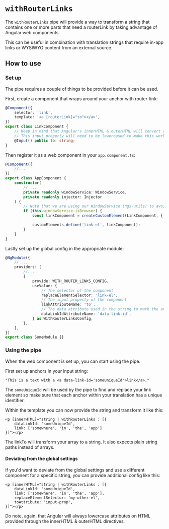 # `withRouterLinks`

The `withRouterLinks` pipe will provide a way to transform a string that contains one or more parts that need a routerLink by taking advantage of Angular web components.

This can be useful in combination with translation strings that require in-app links or WYSIWYG content from an external source.

## How to use

### Set up

The pipe requires a couple of things to be provided before it can be used.

First, create a component that wraps around your anchor with router-link:

```typescript
@Component({
	selector: 'link',
	template: '<a [routerLink]="to"></a>',
})
export class LinkComponent {
	// Keep in mind that Angular's innerHTML & outerHTML will convert attributes to lower casing.
	// This input property will need to be lowercased to make this work.
	@Input() public to: string;
}
```

Then register it as a web component in your `app.component.ts`:

```typescript
@Component({
	//...
})
export class AppComponent {
	constructor(
		// ...
		private readonly windowService: WindowService,
		private readonly injector: Injector
	) {
		// Note that we are using our WindowService (ngx-utils) to avoid SSR issues.
		if (this.windowService.isBrowser) {
			const linkComponent = createCustomElement(LinkComponent, { injector: this.injector });

			customElements.define('link-el', linkComponent);
		}
	}
}
```

Lastly set up the global config in the appropriate module:

```typescript
@NgModule({
	// ...
	providers: [
		//...
		{
			provide: WITH_ROUTER_LINKS_CONFIG,
			useValue: {
				// The selector of the component
				replaceElementSelector: 'link-el',
				// The input property of the component
				linkAttributeName: 'to',
				// The data attribute used in the string to mark the anchor that needs to be targetted
				dataLinkIdAttributeName: 'data-link-id',
			} as WithRouterLinksConfig,
		},
	],
})
export class SomeModule {}
```

### Using the pipe

When the web component is set up, you can start using the pipe.

First set up anchors in your input string:

```text
"This is a text with a <a data-link-id='someUniqueId'>link</a>."
```

The `someUniqueId` will be used by the pipe to find and replace your link element so make sure that each anchor within your translation has a unique identifier.

Within the template you can now provide the string and transform it like this:

```angular2html
<p [innerHTML]="string | withRouterLinks : [{
    dataLinkId: 'someUniqueId',
    link: ['somewhere', 'in', 'the', 'app']
}]"></p>
```

The linkTo will transform your array to a string. It also expects plain string paths instead of arrays.

#### Deviating from the global settings

If you'd want to deviate from the global settings and use a different component for a specific string, you can provide additional config like this:

```angular2html
<p [innerHTML]="string | withRouterLinks : [{
    dataLinkId: 'someUniqueId',
    link: ['somewhere', 'in', 'the', 'app'],
    replaceElementSelector: 'my-other-el',
	toAttribute: 'input-prop',
}]"></p>
```

Do note, again, that Angular will always lowercase attributes on HTML provided through the innerHTML & outerHTML directives.
